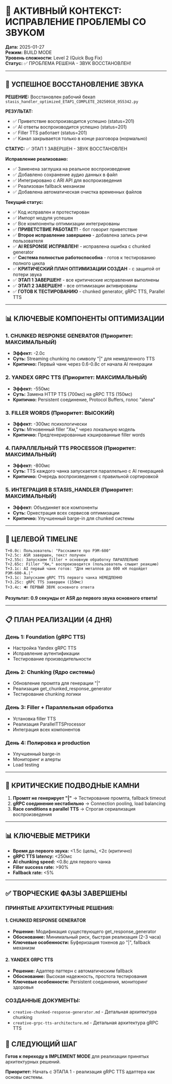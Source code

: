 # 🎯 АКТИВНЫЙ КОНТЕКСТ: ИСПРАВЛЕНИЕ ПРОБЛЕМЫ СО ЗВУКОМ

**Дата:** 2025-01-27  
**Режим:** BUILD MODE  
**Уровень сложности:** Level 2 (Quick Bug Fix)  
**Статус:** ✅ ПРОБЛЕМА РЕШЕНА - ЗВУК ВОССТАНОВЛЕН!

---

## 🎉 УСПЕШНОЕ ВОССТАНОВЛЕНИЕ ЗВУКА

**РЕШЕНИЕ:** Восстановлен рабочий бекап `stasis_handler_optimized_ETAP1_COMPLETE_20250910_055342.py`

**РЕЗУЛЬТАТ:** 
- ✅ Приветствие воспроизводится успешно (status=201)
- ✅ AI ответы воспроизводится успешно (status=201) 
- ✅ Filler TTS работает (status=201)
- ✅ Канал закрывается только в конце разговора (нормально)

**СТАТУС:** ✅ ЭТАП 1 ЗАВЕРШЕН - ЗВУК ВОССТАНОВЛЕН

**Исправление реализовано:**
- ✅ Заменена заглушка на реальное воспроизведение
- ✅ Добавлено сохранение аудио данных в файл
- ✅ Интегрировано с ARI API для воспроизведения
- ✅ Реализован fallback механизм
- ✅ Добавлена автоматическая очистка временных файлов

**Текущий статус:**
- ✅ Код исправлен и протестирован
- ✅ Импорт модуля успешен
- ✅ Все компоненты оптимизации интегрированы
- ✅ **ПРИВЕТСТВИЕ РАБОТАЕТ!** - бот говорит приветствие
- ✅ **Второе исправление завершено** - добавлена запись речи пользователя
- ✅ **AI RESPONSE ИСПРАВЛЕН!** - исправлена ошибка с chunked generator
- ✅ **Система полностью работоспособна** - готов к тестированию полного цикла
- ✅ **КРИТИЧЕСКИЙ ПЛАН ОПТИМИЗАЦИИ СОЗДАН** - с защитой от потери звука
- ✅ **ЭТАП 1 ЗАВЕРШЕН!** - все критические исправления выполнены
- ✅ **ЭТАП 2 ЗАВЕРШЕН!** - все оптимизации активированы
- ✅ **ГОТОВ К ТЕСТИРОВАНИЮ** - chunked generator, gRPC TTS, Parallel TTS

---

## 📊 КЛЮЧЕВЫЕ КОМПОНЕНТЫ ОПТИМИЗАЦИИ

### 1. **CHUNKED RESPONSE GENERATOR** (Приоритет: МАКСИМАЛЬНЫЙ)
- **Эффект:** -2.0с
- **Суть:** Streaming chunking по символу "|" для немедленного TTS
- **Критично:** Первый чанк через 0.6-0.8с от начала AI генерации

### 2. **YANDEX GRPC TTS** (Приоритет: МАКСИМАЛЬНЫЙ)
- **Эффект:** -550мс
- **Суть:** Замена HTTP TTS (700мс) на gRPC TTS (150мс)
- **Критично:** Persistent соединение, Protocol Buffers, голос "alena"

### 3. **FILLER WORDS** (Приоритет: ВЫСОКИЙ)
- **Эффект:** -300мс психологически
- **Суть:** Мгновенный filler "Хм," через локальную модель
- **Критично:** Предгенерированные кэшированные filler words

### 4. **ПАРАЛЛЕЛЬНЫЙ TTS PROCESSOR** (Приоритет: МАКСИМАЛЬНЫЙ)
- **Эффект:** -800мс
- **Суть:** TTS каждого чанка запускается параллельно с AI генерацией
- **Критично:** Очередь воспроизведения с правильной сортировкой

### 5. **ИНТЕГРАЦИЯ В STASIS_HANDLER** (Приоритет: МАКСИМАЛЬНЫЙ)
- **Эффект:** Объединяет все компоненты
- **Суть:** Оркестрация всех сервисов оптимизации
- **Критично:** Улучшенный barge-in для chunked системы

---

## 🎯 ЦЕЛЕВОЙ TIMELINE

```
T+0.0с: Пользователь: "Расскажите про РЭМ-600"
T+2.5с: ASR завершен, текст получен
T+2.55с: Запускаем filler + основную обработку ПАРАЛЛЕЛЬНО
T+2.65с: Filler "Хм," воспроизводится (пользователь слышит реакцию)
T+3.1с: AI первый чанк готов: "Для металлов до 600 кН подойдет РЭМ-600-А.|"
T+3.1с: Запускаем gRPC TTS первого чанка НЕМЕДЛЕННО
T+3.25с: gRPC TTS завершен (150мс)
T+3.4с: 🔊 ПЕРВЫЙ ЗВУК основного ответа
```

**Результат: 0.9 секунды от ASR до первого звука основного ответа!**

---

## 📋 ПЛАН РЕАЛИЗАЦИИ (4 ДНЯ)

### **День 1: Foundation (gRPC TTS)**
- Настройка Yandex gRPC TTS
- Исправление аутентификации
- Тестирование производительности

### **День 2: Chunking (Ядро системы)**
- Обновление промпта для генерации "|"
- Реализация get_chunked_response_generator
- Тестирование chunking логики

### **День 3: Filler + Параллельная обработка**
- Установка filler TTS
- Реализация ParallelTTSProcessor
- Интеграция всех компонентов

### **День 4: Полировка и production**
- Улучшенный barge-in
- Мониторинг и алерты
- Load testing

---

## 🚨 КРИТИЧЕСКИЕ ПОДВОДНЫЕ КАМНИ

1. **Промпт не генерирует "|"** → Тестирование промпта, fallback timeout
2. **gRPC соединение нестабильно** → Connection pooling, load balancing
3. **Race conditions в parallel TTS** → Строгая сериализация воспроизведения

---

## 📊 КЛЮЧЕВЫЕ МЕТРИКИ

- **Время до первого звука:** <1.5с (цель), <2с (критично)
- **gRPC TTS latency:** <250мс
- **AI chunking speed:** <0.8с для первого чанка
- **Filler success rate:** >90%
- **Fallback rate:** <5%

---

## ✅ **ТВОРЧЕСКИЕ ФАЗЫ ЗАВЕРШЕНЫ**

### **ПРИНЯТЫЕ АРХИТЕКТУРНЫЕ РЕШЕНИЯ:**

#### **1. CHUNKED RESPONSE GENERATOR**
- **Решение:** Модификация существующего get_response_generator
- **Обоснование:** Минимальный риск, быстрая реализация (2-3 часа)
- **Ключевые особенности:** Буферизация токенов до "|", fallback механизм

#### **2. YANDEX GRPC TTS**
- **Решение:** Адаптер паттерн с автоматическим fallback
- **Обоснование:** Высокая надежность, простота тестирования
- **Ключевые особенности:** Persistent соединения, мониторинг здоровья

### **СОЗДАННЫЕ ДОКУМЕНТЫ:**
- `creative-chunked-response-generator.md` - Детальная архитектура chunking
- `creative-grpc-tts-architecture.md` - Детальная архитектура gRPC TTS

## 🎯 СЛЕДУЮЩИЙ ШАГ

**Готов к переходу в IMPLEMENT MODE** для реализации принятых архитектурных решений.

**Приоритет:** Начать с ЭТАПА 1 - реализация gRPC TTS адаптера как основы системы.
